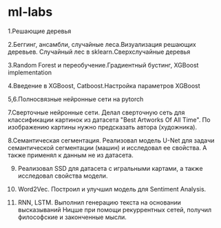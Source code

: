 # ml-labs
1.Решающие деревья

2.Беггинг, ансамбли, случайные леса.Визуализация решающих деревьев. Случайный лес в sklearn.Сверхслучайные деревья

3.Random Forest и переобучение.Градиентный бустинг, XGBoost implementation

4.Введение в XGBoost, Catboost.Настройка параметров XGBoost

5,6.Полносвязные нейронные сети на pytorch

7.Сверточные нейронные сети. Делал сверточную сеть для классификации картинок из датасета "Best Artworks Of All Time". По изображению картины нужно предсказать автора (художника).

8.Семантическая сегментация. Реализовал модель U-Net для задачи семантической сегментации (машин) и исследовал ее свойства. А также применял к данным не из датасета.

9. Реализовал SSD для датасета с игральными картами, а также исследовал свойства модели.

10. Word2Vec.  Построил и улучшил модель для Sentiment Analysis.

11. RNN, LSTM. Выполнил генерацию текста на основании высказываний Ницше при помощи рекуррентных сетей, получил философские и законченные мысли.


